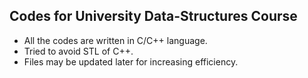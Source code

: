 **Codes for University Data-Structures Course**
---
- All the codes are written in C/C++ language.
- Tried to avoid STL of C++.
- Files may be updated later for increasing efficiency.
